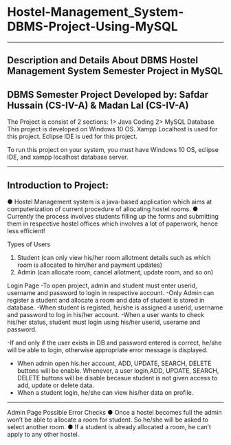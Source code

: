 # Hostel-Management_System-DBMS-Project-Using-MySQL

-------------------------------------------------------------------------------------
Description and Details About DBMS Hostel Management System Semester Project in MySQL
-------------------------------------------------------------------------------------
DBMS Semester Project
Developed by: Safdar Hussain (CS-IV-A) & Madan Lal (CS-IV-A)
-------------------------------------------------------------------------------------
The Project is consist of 2 sections:
1> Java Coding
2> MySQL Database
This project is developed on Windows 10 OS.
Xampp Localhost is used for this project.
Eclipse IDE is ued for this project.

To run this project on your system, you must have Windows 10 OS, eclipse IDE, and xampp localhost database server.

-------------------------------------------------------------------------------------
Introduction to Project:
--------------------------------------------------------------------------------------
● Hostel Management system is a java-based application which aims at
computerization of current procedure of allocating hostel rooms.
● Currently the process involves students filling up the forms and submitting
them in respective hostel offices which involves a lot of paperwork, hence
less efficient!

Types of Users
1. Student (can only view his/her room allotment details such as which room is allocated to him/her and payment updates)
2. Admin (can allocate room, cancel allotment, update room, and so on)

Login Page
-To open project, admin and student must enter userid, username and password to login in respective account.
-Only Admin can register a student and allocate a room and data of student is stored in database.
-When student is registed, he/she is assigned a userid, username and password to log in his/her account.
-When a user wants to check his/her status, student must login using his/her userid, userame and password.

-If and only if the user exists in DB and password entered is correct, he/she will be able to
login, otherwise appropriate error message is displayed.

- When admin open his.her account, ADD, UPDATE, SEARCH, DELETE buttons will be enable. Whenever, a user login,ADD, UPDATE, SEARCH, DELETE buttons
will be disable becasue student is not given access to add, update or delete data. 
- When a student login, he/she can view his/her data on profile. 

-----------------------------------------------------------------------------------
Admin Page
Possible Error Checks
● Once a hostel becomes full the admin won’t be able to allocate a room
for student. So he/she will be asked to select another room.
● If a student is already allocated a room, he can’t apply to any other hostel.
